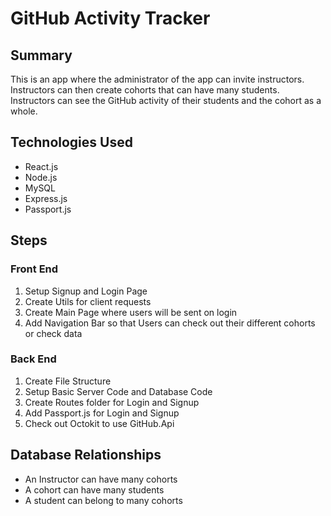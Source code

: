 # GitHub Activity Tracker
## Summary
This is an app where the administrator of the app can invite instructors. Instructors can then create cohorts that can have many students. Instructors can see the GitHub activity of their students and the cohort as a whole.

## Technologies Used
- React.js
- Node.js
- MySQL
- Express.js
- Passport.js

## Steps
### Front End
1. Setup Signup and Login Page
2. Create Utils for client requests
3. Create Main Page where users will be sent on login
4. Add Navigation Bar so that Users can check out their different cohorts or check data

### Back End
1. Create File Structure
2. Setup Basic Server Code and Database Code
3. Create Routes folder for Login and Signup
4. Add Passport.js for Login and Signup
5. Check out Octokit to use GitHub.Api

## Database Relationships
- An Instructor can have many cohorts 
- A cohort can have many students
- A student can belong to many cohorts
